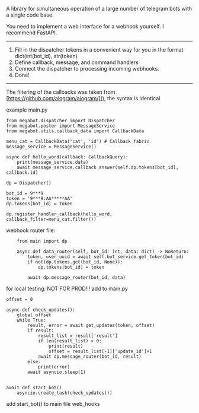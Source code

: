 A library for simultaneous operation of a large number of telegram bots 
with a single code base. 

You need to implement a web interface for a webhook 
yourself. I recommend FastAPI.

___
1. Fill in the dispatcher tokens in a convenient way for you in the format dict(int(bot_id), str(token)
2. Define callback, message, and command handlers
3. Connect the dispatcher to processing incoming webhooks.
4. Done!
___

The filtering of the callbacks was taken from [https://github.com/aiogram/aiogram/](), the syntax is identical

example main.py


    from megabot.dispatcher import Dispatcher
    from megabot.poster import MessageService
    from megabot.utils.callback_data import CallbackData

    menu_cat = CallbackData('cat', 'id') # Callback fabric 
    message_service = MessageService()

    async def hello_word(callback: CallbackQuery):
        print(message_service.data)
        await message_service.callback_answer(self.dp.tokens[bot_id], callback.id)
        
    dp = Dispatcher()

    bot_id = 9***9
    token = '9***9:AA*****AA'
    dp.tokens[bot_id] = token
    
    dp.register_handler_callback(hello_word, callback_filter=menu_cat.filter())


webhook router file:

        from main import dp

        async def data_router(self, bot_id: int, data: dict) -> NoReturn:
            token, user_uuid = await self.bot_service.get_token(bot_id)
            if not(dp.tokens.get(bot_id, None)):
                dp.tokens[bot_id] = token
    
            await dp.message_router(bot_id, data)

for local testing: NOT FOR PROD!!!
    add to main.py
    
    offset = 0
    
    async def check_updates():
        global offset
        while True:
            result, error = await get_updates(token, offset)
            if result:
                result_list = result['result']
                if len(result_list) > 0:
                    print(result)
                    offset = result_list[-1]['update_id']+1
                await dp.message_router(bot_id, result)
            else:
                print(error)
            await asyncio.sleep(1)
    
    
    await def start_bot()
        asyncio.create_task(check_updates())

add start_bot() to main file web_hooks 